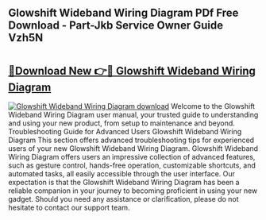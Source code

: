 ## Glowshift Wideband Wiring Diagram PDf Free Download - Part-Jkb Service Owner Guide Vzh5N

# <h2><a href="http://dfhuch.blite.top/?on=Glowshift+Wideband+Wiring+Diagram">🔗Download New 👉🔴 Glowshift Wideband Wiring Diagram</a></h2>

[![Glowshift Wideband Wiring Diagram download](https://i.imgur.com/lujVjoI.png)](http://dfhuch.blite.top/?on=Glowshift+Wideband+Wiring+Diagram)
Welcome to the Glowshift Wideband Wiring Diagram user manual, your trusted guide to understanding and using your new product, from setup to maintenance and beyond. Troubleshooting Guide for Advanced Users Glowshift Wideband Wiring Diagram This section offers advanced troubleshooting tips for experienced users of your new Glowshift Wideband Wiring Diagram. Glowshift Wideband Wiring Diagram offers users an impressive collection of advanced features, such as gesture control, hands-free operation, customizable shortcuts, and automated tasks, all easily accessible through the user interface. Our expectation is that the Glowshift Wideband Wiring Diagram has been a reliable companion in your journey to becoming proficient in using your new gadget. Should you need any assistance or clarification, please do not hesitate to contact our support team.
